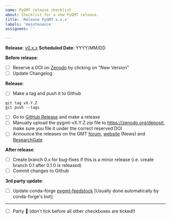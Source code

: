 ```yaml
---
name: PyGMT release checklist
about: Checklist for a new PyGMT release.
title: 'Release PyGMT x.x.x'
labels: 'maintenance'
assignees: ''

---
```


**Release**: [v0.x.x](https://github.com/GenericMappingTools/pygmt/milestones/0.x.x)
**Scheduled Date**: YYYY/MM/DD

**Before release**:
- [ ] Reserve a DOI on [Zenodo](https://zenodo.org) by clicking on "New Version"
- [ ] Update Changelog

**Release**:
- [ ] Make a tag and push it to Github
```
git tag vX.Y.Z
git push --tags
```
- [ ] Go to [GitHub Release](https://github.com/GenericMappingTools/pygmt/releases) and make a release
- [ ] Manually upload the pygmt-vX.Y.Z.zip file to https://zenodo.org/deposit, make sure you file it under the correct reserved DOI
- [ ] Announce the releases on the GMT [forum](https://forum.generic-mapping-tools.org/c/news/), [website](https://github.com/GenericMappingTools/website) (News) and [ResearchGate](https://www.researchgate.net/project/PyGMT-A-Python-interface-for-the-Generic-Mapping-Tools)

**After release**:
- [ ] Create branch 0.x for bug-fixes if this is a minor release (i.e. create branch 0.1 after 0.1.0 is released)
- [ ] Commit changes to Github

**3rd party update**:
- [ ] Update conda-forge [pygmt-feedstock](https://github.com/conda-forge/pygmt-feedstock) [Usually done automatically by conda-forge's bot]

---

- [ ] Party :tada: (don't tick before all other checkboxes are ticked!)
